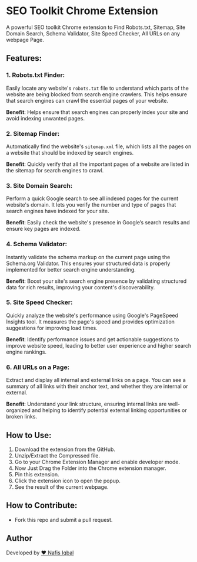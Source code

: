 # SEO Toolkit Chrome Extension

A powerful SEO toolkit Chrome extension to Find Robots.txt, Sitemap, Site Domain Search, Schema Validator, Site Speed Checker, All URLs on any webpage Page.

## Features:

### 1. **Robots.txt Finder**: 
Easily locate any website's `robots.txt` file to understand which parts of the website are being blocked from search engine crawlers. This helps ensure that search engines can crawl the essential pages of your website.

**Benefit**: Helps ensure that search engines can properly index your site and avoid indexing unwanted pages.

### 2. **Sitemap Finder**: 
Automatically find the website's `sitemap.xml` file, which lists all the pages on a website that should be indexed by search engines.

**Benefit**: Quickly verify that all the important pages of a website are listed in the sitemap for search engines to crawl.

### 3. **Site Domain Search**: 
Perform a quick Google search to see all indexed pages for the current website's domain. It lets you verify the number and type of pages that search engines have indexed for your site.

**Benefit**: Easily check the website's presence in Google’s search results and ensure key pages are indexed.

### 4. **Schema Validator**: 
Instantly validate the schema markup on the current page using the Schema.org Validator. This ensures your structured data is properly implemented for better search engine understanding.

**Benefit**: Boost your site's search engine presence by validating structured data for rich results, improving your content's discoverability.

### 5. **Site Speed Checker**: 
Quickly analyze the website's performance using Google's PageSpeed Insights tool. It measures the page's speed and provides optimization suggestions for improving load times.

**Benefit**: Identify performance issues and get actionable suggestions to improve website speed, leading to better user experience and higher search engine rankings.

### 6. **All URLs on a Page**: 
Extract and display all internal and external links on a page. You can see a summary of all links with their anchor text, and whether they are internal or external.

**Benefit**: Understand your link structure, ensuring internal links are well-organized and helping to identify potential external linking opportunities or broken links.


## How to Use:
1. Download the extension from the GitHub.
2. Unzip/Extract the Compressed file.
3. Go to your Chrome Extension Manager and enable developer mode.
4. Now Just Drag the Folder into the Chrome extension manager.
5. Pin this extension.
2. Click the extension icon to open the popup.
3. See the result of the current webpage.

## How to Contribute:
- Fork this repo and submit a pull request.

## Author

Developed by [❤️ Nafis Iqbal](https://nafisiqbal.com/)
